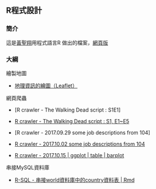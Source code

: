 ## R程式設計

### 簡介

這是[黃聖翔](https://www.facebook.com/profile.php?id=100001348802783)用程式語言R 做出的檔案，[網頁版](https://jshuang0520.github.io/R-works/)

### 大綱

繪製地圖

- [地理資訊的繪圖（Leaflet）](https://jshuang0520.github.io/R-works/R_map.html)


網頁爬蟲

- [R crawler - The Walking Dead script : S1E1]
- [R crawler - The Walking Dead script : S1, E1~E5](https://jshuang0520.github.io/R-works/2017.09.28_R_crawler___The_Walking_Dead_script_S1_E1~5.html)
- [R crawler - 2017.09.29 some job descriptions from 104]
- [R crawler - 2017.10.02 some job descriptions from 104](https://jshuang0520.github.io/R-works/2017.10.02_104_data_analysist.html)

- [R crawler - 2017.10.15 ](https://jshuang0520.github.io/R-works/2017.10.15_LFP.html)|[ ggplot ](https://jshuang0520.github.io/R-works/2017.10.16_ggplot2_2017.09.01_10.16_LFP.png)|[ table ](https://github.com/jshuang0520/R-works/blob/master/2017.10.16_table_2017.09.01_10.16_LFP.png)|[ barplot ](https://jshuang0520.github.io/R-works/2017.10.16_barplot_2017.09.01_10.16_LFP.png)


串接MySQL資料庫


- [ R-SQL - 串接world資料庫中的country資料表 ](https://jshuang0520.github.io/R-works/2018.01.30_sql-r-train.html)|[ Rmd ](https://github.com/jshuang0520/R-works/blob/master/2018.01.30_sql-r-train.Rmd)
